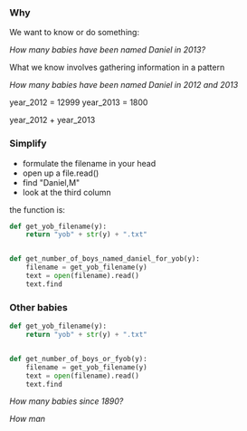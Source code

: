 


### Why

We want to know or do something:

*How many babies have been named Daniel in 2013?*

What we know involves gathering information in a pattern

*How many babies have been named Daniel in 2012 and 2013*

year_2012 = 12999
year_2013 = 1800

year_2012 + year_2013


### Simplify

- formulate the filename in your head
- open up a file.read()
- find "Daniel,M"
- look at the third column

the function is:

~~~py
def get_yob_filename(y):
    return "yob" + str(y) + ".txt"


def get_number_of_boys_named_daniel_for_yob(y):
    filename = get_yob_filename(y)
    text = open(filename).read()
    text.find

~~~



### Other babies

~~~py
def get_yob_filename(y):
    return "yob" + str(y) + ".txt"


def get_number_of_boys_or_fyob(y):
    filename = get_yob_filename(y)
    text = open(filename).read()
    text.find
~~~



*How many babies since 1890?*





*How man*





